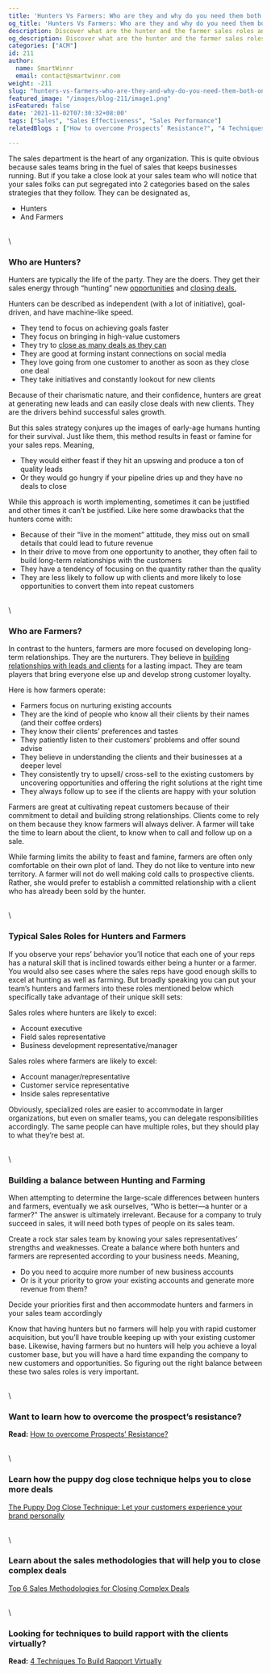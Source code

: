 ```yaml
---
title: 'Hunters Vs Farmers: Who are they and why do you need them both on your Sales Team?'
og_title: 'Hunters Vs Farmers: Who are they and why do you need them both on your Sales Team?'
description: Discover what are the hunter and the farmer sales roles and how can they come together to create a balanced sales team
og_description: Discover what are the hunter and the farmer sales roles and how can they come together to create a balanced sales team
categories: ["ACM"]
id: 211
author:
  name: SmartWinnr
  email: contact@smartwinnr.com
weight: -211
slug: "hunters-vs-farmers-who-are-they-and-why-do-you-need-them-both-on-your-sales-team?"
featured_image: "/images/blog-211/image1.png"
isFeatured: false
date: '2021-11-02T07:30:32+08:00'
tags: ["Sales", "Sales Effectiveness", "Sales Performance"]
relatedBlogs : ["How to overcome Prospects’ Resistance?", "4 Techniques To Build Rapport Virtually", "Top 6 Sales Methodologies for Closing Complex Deals", "The Puppy Dog Close Technique: Let your customers experience your brand personally"]

---
```


The sales department is the heart of any organization. This is quite obvious because sales teams bring in the fuel of sales that keeps businesses running. But if you take a close look at your sales team who will notice that your sales folks can put segregated into 2 categories based on the sales strategies that they follow. They can be designated as,

* Hunters
* And Farmers

\
\

### **Who are Hunters?**

Hunters are typically the life of the party. They are the doers. They get their sales energy through “hunting” new [opportunities](https://www.smartwinnr.com/post/how-to-overcome-prospects-resistance/) and [closing deals.](https://www.smartwinnr.com/post/sales-close-rate/)

<div class="ml_special_div_blog ml-margin-bottom10">
  <div class="ml_special_div_blog_content ml-margin-top10 ml-margin-bottom10">
    <p>Hunters can be described as independent (with a lot of initiative), goal-driven, and have machine-like speed. </p>
    <ul>
      <li>They tend to focus on achieving goals faster</li>
      <li>They focus on bringing in high-value customers</li>
      <li>They try to <a href="https://www.smartwinnr.com/post/top-6-sales-methodologies-for-closing-complex-deals/">close as many deals as they can</a></li>
      <li>They are good at forming instant connections on social media</li>
      <li>They love going from one customer to another as soon as they close one deal</li>
      <li>They take initiatives and constantly lookout for new clients</li>
    </ul>
  </div>
  <div class="ml_special_div_blog_content ml-margin-top10 ml-margin-bottom10">
    <p>Because of their charismatic nature, and their confidence, hunters are great at generating new leads and can easily close deals with new clients. They are the drivers behind successful sales growth.</p>
  </div>
</div>

But this sales strategy conjures up the images of early-age humans hunting for their survival. Just like them, this method results in feast or famine for your sales reps. Meaning, 

* They would either feast if they hit an upswing and produce a ton of quality leads 
* Or they would go hungry if your pipeline dries up and they have no deals to close

While this approach is worth implementing, sometimes it can be justified and other times it can’t be justified. Like here some drawbacks that the hunters come with:

* Because of their “live in the moment” attitude, they miss out on small details that could lead to future revenue
* In their drive to move from one opportunity to another, they often fail to build long-term relationships with the customers
* They have a tendency of focusing on the quantity rather than the quality
* They are less likely to follow up with clients and more likely to lose opportunities to convert them into repeat customers

\
\

### **Who are Farmers?**

In contrast to the hunters, farmers are more focused on developing long-term relationships. They are the nurturers. They believe in [building relationships with leads and clients](https://www.smartwinnr.com/post/4-techniques-to-build-rapport-virtually/) for a lasting impact. They are team players that bring everyone else up and develop strong customer loyalty.

<div class="ml_special_div_blog ml-margin-bottom10">
  <div class="ml_special_div_blog_content ml-margin-top10 ml-margin-bottom10">
    <p>Here is how farmers operate:</p>
    <ul>
      <li>Farmers focus on nurturing existing accounts</li>
      <li>They are the kind of people who know all their clients by their names (and their coffee orders)</li>
      <li>They know their clients’ preferences and tastes</li>
      <li>They patiently listen to their customers’ problems and offer sound advise</li>
      <li>They believe in understanding the clients and their businesses at a deeper level</li>
      <li>They consistently try to upsell/ cross-sell to the existing customers by uncovering opportunities and offering the right solutions at the right time</li>
      <li>They always follow up to see if the clients are happy with your solution</li>
    </ul>
    <p>Farmers are great at cultivating repeat customers because of their commitment to detail and building strong relationships. Clients come to rely on them because they know farmers will always deliver. A farmer will take the time to learn about the client, to know when to call and follow up on a sale.</p>
  </div>
</div>

While farming limits the ability to feast and famine, farmers are often only comfortable on their own plot of land. They do not like to venture into new territory. A farmer will not do well making cold calls to prospective clients. Rather, she would prefer to establish a committed relationship with a client who has already been sold by the hunter.

\
\

### **Typical Sales Roles for Hunters and Farmers**

If you observe your reps’ behavior you’ll notice that each one of your reps has a natural skill that is inclined towards either being a hunter or a farmer. You would also see cases where the sales reps have good enough skills to excel at hunting as well as farming. But broadly speaking you can put your team’s hunters and farmers into these roles mentioned below which specifically take advantage of their unique skill sets:

<div class="ml_special_div_blog ml-margin-bottom10">
  <div class="ml_special_div_blog_content ml-margin-top10 ml-margin-bottom10">
    <p>Sales roles where hunters are likely to excel:</p>
    <ul>
      <li>Account executive</li>
      <li>Field sales representative</li>
      <li>Business development representative/manager</li>
    </ul>
    <p>Sales roles where farmers are likely to excel:</p>
    <ul>
      <li>Account manager/representative</li>
      <li>Customer service representative</li>
      <li>Inside sales representative</li>
    </ul>
  </div>
</div>

Obviously, specialized roles are easier to accommodate in larger organizations, but even on smaller teams, you can delegate responsibilities accordingly. The same people can have multiple roles, but they should play to what they’re best at.

\
\

### **Building a balance between Hunting and Farming**

When attempting to determine the large-scale differences between hunters and farmers, eventually we ask ourselves, “Who is better—a hunter or a farmer?” The answer is ultimately irrelevant. Because for a company to truly succeed in sales, it will need both types of people on its sales team.

<div class="ml_special_div_blog ml-margin-bottom10">
  <div class="ml_special_div_blog_content ml-margin-top10 ml-margin-bottom10">
    <p>Create a rock star sales team by knowing your sales representatives’ strengths and weaknesses. Create a balance where both hunters and farmers are represented according to your business needs. Meaning,</p>
    <ul>
      <li>Do you need to acquire more number of new business accounts</li>
      <li>Or is it your priority to grow your existing accounts and generate more revenue from them? </li>
    </ul>
    <p>Decide your priorities first and then accommodate hunters and farmers in your sales team accordingly</p>
  </div>
</div>

Know that having hunters but no farmers will help you with rapid customer acquisition, but you’ll have trouble keeping up with your existing customer base. Likewise, having farmers but no hunters will help you achieve a loyal customer base, but you will have a hard time expanding the company to new customers and opportunities. So figuring out the right balance between these two sales roles is very important.

\
\


### Want to learn how to overcome the prospect’s resistance?

**Read:** [How to overcome Prospects’ Resistance?](https://smartwinnr.com/post/how-to-overcome-prospects-resistance/)

\
\

### Learn how the puppy dog close technique helps you to close more deals

[The Puppy Dog Close Technique: Let your customers experience your brand personally](https://smartwinnr.com/post/puppy-dog-close-technique-let-your-customers-experience-your-brand-personally/)

\
\

### Learn about the sales methodologies that will help you to close complex deals

[Top 6 Sales Methodologies for Closing Complex Deals](https://www.smartwinnr.com/post/top-6-sales-methodologies-for-closing-complex-deals/)

\
\

### Looking for techniques to build rapport with the clients virtually?

**Read:** [4 Techniques To Build Rapport Virtually](https://smartwinnr.com/post/4-techniques-to-build-rapport-virtually/)
